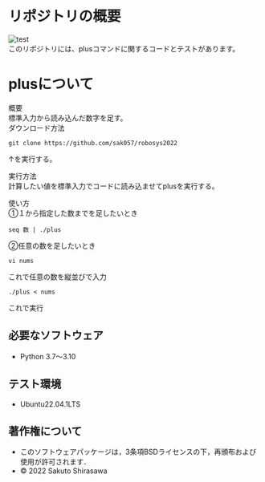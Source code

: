 # リポジトリの概要
![test](https://github.com/sak057/robosys2022/actions/workflows/test.yml/badge.svg)  
このリポジトリには、plusコマンドに関するコードとテストがあります。  

# plusについて  
概要    
標準入力から読み込んだ数字を足す。  
ダウンロード方法  
```
git clone https://github.com/sak057/robosys2022  
```
↑を実行する。  

実行方法  
計算したい値を標準入力でコードに読み込ませてplusを実行する。  

使い方  
①１から指定した数までを足したいとき  
```
seq 数 | ./plus
```
②任意の数を足したいとき  
```
vi nums
```
これで任意の数を縦並びで入力  
```
./plus < nums
```
これで実行


## 必要なソフトウェア
* Python 3.7～3.10

## テスト環境
* Ubuntu22.04.1LTS

## 著作権について
* このソフトウェアパッケージは，3条項BSDライセンスの下，再頒布および使用が許可されます．
* © 2022 Sakuto Shirasawa
